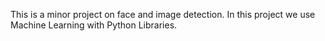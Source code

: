 This is a minor project on face and image detection. In this project we use Machine Learning with Python Libraries.
